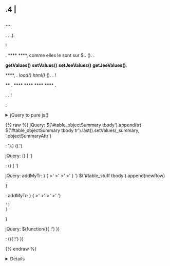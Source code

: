 ## .4 | 

###  ...

. . .).

 !

. ****  ****, comme elles le sont sur $.. (). .

 **getValues()**  **setValues()**  **setJeeValues()**  **getJeeValues()**.

 ****, . *load()*  *html()* (). . !

 ** .  **** **** ****  **** .

. . !

:

<details>

  <summary markdown="span">jQuery to pure js()<summary>

  
  {% raw %}
  jQuery:
  $('#table_objectSummary tbody').append(tr)
  $('#table_objectSummary tbody tr').last().setValues(_summary, '.objectSummaryAttr')

  :
  ').)
  ().')

  jQuery:
  ()
  ]
  ')

  :
  ()
  ]
  ')

  jQuery:
  addMyTr: ) {
    >'
    >'
    >'
    >'
    )
    ')
    $('#table_stuff tbody').append(newRow)
    
  }

  :
  addMyTr: ) {
    >'
    >'
    >'
    >'
    ')
    
    ')
    )
    
  }

  jQuery:
  $(function(){
    !')
  })

  :
  (){
    !')
  })

  {% endraw %}
  

<details>

.. ..

:

[](/en_US/devcorejsindex)

[ {}](https:github.comjeedomcoreblobalphacoredomdom.utils.js)

[](https:github.comjeedomcoreblobalphacoredomdom.ui.js)



### Obsolete

#### 

  


#### ):



#### 

 ** . .().

. ..

#### 

 ** . . [](https:flatpickr.js.org).

 ** .

:

<details>

  <summary markdown="span">datetime pickers<summary>

  
  {% raw %}
  <input id="myDate" class="in_datepicker">
  <input id="myTime" class="in_timepicker">
  <input id="myCustomDatetime">
  {% endraw %}
  

  
  {% raw %}
  
  

  :i:
  {% endraw %}
  

<details>



### Deprecated

*:*

#### :

`eqLogic::::  

#### ):

  
  
  
  
  
  
  
  
  
  
  
  
  
  
  
  
  
  
  

#### ):

  


> ****
>
> .  ** .

#### 

.  **()**. .

<details>

  <summary markdown="span">jeeComplete()<summary>

  
  {% raw %}
  jQuery:
  $('input.auto').autocomplete({
    minLength: 1,
    source: dataArray
  })

  :
  ({
    minLength: 1,
    source: dataArray
  })
  {% endraw %}
  

<details>

#### 

. ..().

<details>

  <summary markdown="span">exemples jeeDialog()<summary>

  
  {% raw %}
  ) {
    !')
    return
  }

  :', ) {
     !== null) {
      
    }
  })

  ?', ) {
    ) {
      
    } else {
      
    }
  })

  {% endraw %}
  

<details>

#### 

. **.

<details>

  <summary markdown="span">exemples ()<summary>

  
  {% raw %}
  :
  $('#md_modal').dialog({
    title: "{{}}"
  }).?')

  :
  ({
    title: '{{}}',
    contentUrl: '?'
  })

  {% endraw %}
  

<details>

#### 

.
 : [](http:sortablejs.github.ioSortable)

#### 

 ** . 

#### 

. .

<details>

  <summary markdown="span">jeeCtxMenu()<summary>

  
  {% raw %}
  ({
    selector: '.nav.!
    appendTo: '',
    className: '', 
    items: {
      uniqueNameID: {
        name: '{{}}',
        isHtmlName: false,
        icon: '',
        className: '', 
        callback: 
        }
      },
      sep1: '-----',
    },
    callback: 
    }
    isDisable: false,
    *
    events: {
      show: ) {
      },
      hide: ) {
      }
    },
    *
    *
    build: ) {
       = {}
      return {
        callback: ) {
          ...
        }
      },
      items: contextmenuitems
    },
    position: ) {
    },
    *
  })

  {% endraw %}
  

<details>

#### 

. .

<details>

  <summary markdown="span">exemples ()<summary>

  
  {% raw %}
  :
  $('#bt_uploadImage').fileupload({
    url: '?
    dataType: 'json',
    done: ) {
      
    }
  })

  :
  ({
    fileInput: '),
    url: '?
    *
    add: ) {
      ')
      ?
      ()
    },
    *
    done: ) {
      
    }
  })

  {% endraw %}
  

<details>

 [](https:github.comjeedomcoreblobalphacoredomdom.ui.js)

> ****
>
> . , **)**.

### 

- 

 : .

 **  ``jeedomUtils.setCheckContextMenu()``

 **  ** .

 *"*.

:

````js
) {
  .
  ')
}
)
````

